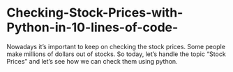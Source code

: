 # Checking-Stock-Prices-with-Python-in-10-lines-of-code-
Nowadays it’s important to keep on checking the stock prices. Some people make millions of dollars out of stocks. So today, let’s handle the topic “Stock Prices” and let’s see how we can check them using python.
